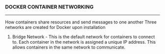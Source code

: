 ### DOCKER CONTAINER NETWORKING
---
How containers share resources and send messages to one another
Three networks are created for Docker upon installation
1.  Bridge Network - This is the default network for containers to connect to. Each container in the network is assigned a unique IP address. This allows containers in the same network to communicate.


